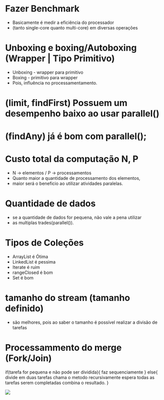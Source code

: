 # Fazer Benchmark
 - Basicamente é medir a eficiência do processador 
 - (tanto single-core quanto multi-core) em diversas operações

# Unboxing e boxing/Autoboxing (Wrapper | Tipo Primitivo)
 - Unboxing - wrapper para primitivo
 - Boxing - primitivo para wrapper
 - Pois, influência no processamentamento. 

# (limit, findFirst) Possuem um desempenho baixo ao usar parallel()
# (findAny) já é bom com parallel();
# Custo total da computação N, P
 - N -> elementos / P -> processamentos
 - Quanto maior a quantidade de processamento dos elementos,
 - maior será o beneficio ao utilizar atividades paralelas.

# Quantidade de dados
- se a quantidade de dados for pequena, não vale a pena utilizar
- as multiplas trades(parallel()).

# Tipos de Coleções
- ArrayList é Ótima 
- LinkedList é pessima
- Iterate é ruim 
- rangeClosed é bom
- Set é bom 

# tamanho do stream (tamanho definido)
- são melhores, pois ao saber o tamanho é possível realizar a divisão de tarefas

# Processammento do merge (Fork/Join)
if(tarefa for pequena e não pode ser dividida){
   faz sequenciamente 
} else{
  divide em duas tarefas
  chama o metodo recursivamente
  espera todas as tarefas serem completadas
  combina o resultado.
}

<img src="/home/uanderson/Documentos/GitHub/JAVA/Java-DevDojo/fork_join.png">